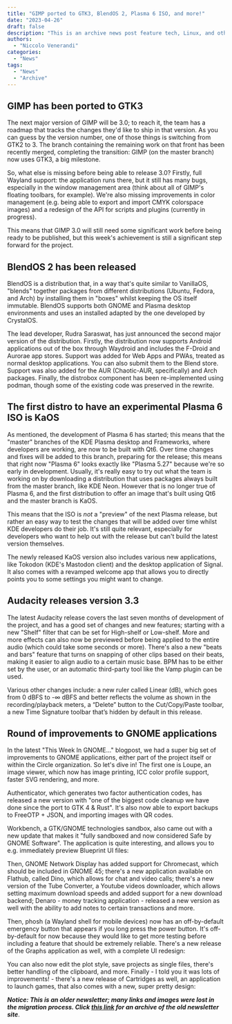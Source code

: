 ```yaml
---
title: "GIMP ported to GTK3, BlendOS 2, Plasma 6 ISO, and more!"
date: "2023-04-26"
draft: false
description: "This is an archive news post feature tech, Linux, and other open-source news. This is an older article that was part of a migration. There will be missing images, broken links, and potentially other issues."
authors:
  - "Niccolo Venerandi"
categories:
  - "News"
tags:
  - "News"
  - "Archive"
---
```


## GIMP has been ported to GTK3

The next major version of GIMP will be 3.0; to reach it, the team has a roadmap that tracks the changes they'd like to ship in that version. As you can guess by the version number, one of those things is switching from GTK2 to 3. The branch containing the remaining work on that front has been recently merged, completing the transition: GIMP (on the master branch) now uses GTK3, a big milestone.

So, what else is missing before being able to release 3.0? Firstly, full Wayland support: the application runs there, but it still has many bugs, especially in the window management area (think about all of GIMP's floating toolbars, for example). We're also missing improvements in color management (e.g. being able to export and import CMYK colorspace images) and a redesign of the API for scripts and plugins (currently in progress).

This means that GIMP 3.0 will still need some significant work before being ready to be published, but this week's achievement is still a significant step forward for the project.

## BlendOS 2 has been released

BlendOS is a distribution that, in a way that's quite similar to VanillaOS, "blends" together packages from different distributions (Ubuntu, Fedora, and Arch) by installing them in "boxes" whilst keeping the OS itself immutable. BlendOS supports both GNOME and Plasma desktop environments and uses an installed adapted by the one developed by CrystalOS.

The lead developer, Rudra Saraswat, has just announced the second major version of the distribution. Firstly, the distribution now supports Android applications out of the box through Waydroid and includes the F-Droid and Aurorae app stores. Support was added for Web Apps and PWAs, treated as normal desktop applications. You can also submit them to the Blend store. Support was also added for the AUR (Chaotic-AUR, specifically) and Arch packages. Finally, the distrobox component has been re-implemented using podman, though some of the existing code was preserved in the rewrite.

## The first distro to have an experimental Plasma 6 ISO is KaOS

As mentioned, the development of Plasma 6 has started; this means that the "master" branches of the KDE Plasma desktop and Frameworks, where developers are working, are now to be built with Qt6. Over time changes and fixes will be added to this branch, preparing for the release; this means that right now "Plasma 6" looks exactly like "Plasma 5.27" because we're so early in development. Usually, it's really easy to try out what the team is working on by downloading a distribution that uses packages always built from the master branch, like KDE Neon. However that is no longer true of Plasma 6, and the first distribution to offer an image that's built using Qt6 and the master branch is KaOS.

This means that the ISO is _not_ a "preview" of the next Plasma release, but rather an easy way to test the changes that will be added over time whilst KDE developers do their job. It's still quite relevant, especially for developers who want to help out with the release but can't build the latest version themselves.

The newly released KaOS version also includes various new applications, like Tokodon (KDE's Mastodon client) and the desktop application of Signal. It also comes with a revamped welcome app that allows you to directly points you to some settings you might want to change.

## Audacity releases version 3.3

The latest Audacity release covers the last seven months of development of the project, and has a good set of changes and new features; starting with a new "Shelf" filter that can be set for High-shelf or Low-shelf. More and more effects can also now be previewed before being applied to the entire audio (which could take some seconds or more). There's also a new "beats and bars" feature that turns on snapping of other clips based on their beats, making it easier to align audio to a certain music base. BPM has to be either set by the user, or an automatic third-party tool like the Vamp plugin can be used.

Various other changes include: a new ruler called Linear (dB), which goes from 0 dBFS to -∞ dBFS and better reflects the volume as shown in the recording/playback meters, a “Delete” button to the Cut/Copy/Paste toolbar, a new Time Signature toolbar that’s hidden by default in this release.

## Round of improvements to GNOME applications

In the latest "This Week In GNOME..." blogpost, we had a super big set of improvements to GNOME applications, either part of the project itself or within the Circle organization. So let's dive in! The first one is Loupe, an image viewer, which now has image printing, ICC color profile support, faster SVG rendering, and more.

Authenticator, which generates two factor authentication codes, has released a new version with "one of the biggest code cleanup we have done since the port to GTK 4 & Rust". It's also now able to export backups to FreeOTP + JSON, and importing images with QR codes.

Workbench, a GTK/GNOME technologies sandbox, also came out with a new update that makes it "fully sandboxed and now considered Safe by GNOME Software". The application is quite interesting, and allows you to e.g. immediately preview Blueprint UI files:

Then, GNOME Network Display has added support for Chromecast, which should be included in GNOME 45; there's a new application available on Flathub, called Dino, which allows for chat and video calls; there's a new version of the Tube Converter, a Youtube videos downloader, which allows setting maximum download speeds and added support for a new download backend; Denaro - money tracking application - released a new version as well with the ability to add notes to certain transactions and more.

Then, phosh (a Wayland shell for mobile devices) now has an off-by-default emergency button that appears if you long press the power button. It's off-by-default for now because they would like to get more testing before including a feature that should be extremely reliable. There's a new release of the Graphs application as well, with a complete UI redesign:

You can also now edit the plot style, save projects as single files, there's better handling of the clipboard, and more. Finally - I told you it was lots of improvements! - there's a new release of Cartridges as well, an application to launch games, that also comes with a new, super pretty design:

**_Notice: This is an older newsletter; many links and images were lost in the migration process. Click [this link](https://archive.techhut.tv/) for an archive of the old newsletter site_**.
